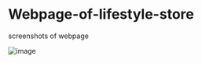 # Webpage-of-lifestyle-store
screenshots of webpage

![image](https://user-images.githubusercontent.com/79695052/202135281-e008a34f-4e1d-4196-b349-33d6a677c941.png)
